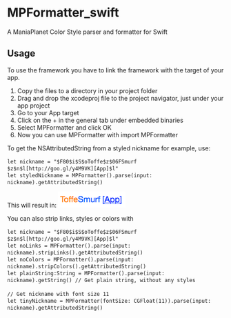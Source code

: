 # MPFormatter_swift
A ManiaPlanet Color Style parser and formatter for Swift

## Usage ##
To use the framework you have to link the framework with the target of your app.

 1. Copy the files to a directory in your project folder
 2. Drag and drop the xcodeproj file to the project navigator, just under your app project
 3. Go to your App target
 4. Click on the + in the general tab under embedded binaries
 5. Select MPFormatter and click OK
 6. Now you can use MPFormatter with import MPFormatter

To get the NSAttributedString from a styled nickname for example, use:

    let nickname = "$F80$i$S$oToffe$z$06FSmurf $z$n$l[http://goo.gl/y4M9VK][App]$l"
    let styledNickname = MPFormatter().parse(input: nickname).getAttributedString()

This will result in:
![Example result from above code](https://raw.githubusercontent.com/tomvlk/MPFormatter_swift/master/example.png "Example result")



You can also strip links, styles or colors with

	let nickname = "$F80$i$S$oToffe$z$06FSmurf $z$n$l[http://goo.gl/y4M9VK][App]$l"
    let noLinks = MPFormatter().parse(input: nickname).stripLinks().getAttributedString()
    let noColors = MPFormatter().parse(input: nickname).stripColors().getAttributedString()
    let plainString:String = MPFormatter().parse(input: nickname).getString() // Get plain string, without any styles

    // Get nickname with font size 11
    let tinyNickname = MPFormatter(fontSize: CGFloat(11)).parse(input: nickname).getAttributedString()


